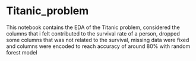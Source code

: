 # Titanic_problem
This notebook contains the EDA of the Titanic problem, considered the columns that i felt contributed to the survival rate of a person,
dropped some columns that was not related to the survival, missing data were fixed and columns were encoded to reach accuracy of around 80% with random forest model
